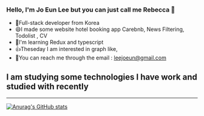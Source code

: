 ### Hello, I'm Jo Eun Lee  but you can just call me Rebecca 👋

- 🤗Full-stack developer from Korea
- 😄I made some website hotel booking app Carebnb, News Filtering, Todolist , CV 
- 🎈I'm learning Redux and typescript
- 👍Theseday I am interested in graph like, 
- 💌You can reach me through the email : [leejoeun@gmail.com](leejoeun@gmail.com)


## I am studying some technologies I have work and studied with recently 
--------

[![Anurag's GitHub stats](https://github-readme-stats.vercel.app/api?username=je-Rebecca)](https://github.com/anuraghazra/github-readme-stats)



<!--
**je-Rebecca/je-Rebecca** is a ✨ _special_ ✨ repository because its `README.md` (this file) appears on your GitHub profile.

Here are some ideas to get you started:

- 🔭 I’m currently working on ...
- 🌱 I’m currently learning ...
- 👯 I’m looking to collaborate on ...
- 🤔 I’m looking for help with ...
- 💬 Ask me about ...
- 📫 How to reach me: ...
- 😄 Pronouns: ...
- ⚡ Fun fact: ...
-->
